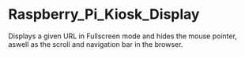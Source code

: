 # Raspberry_Pi_Kiosk_Display
 Displays a given URL in Fullscreen mode and hides the mouse pointer, aswell as the scroll and navigation bar in the browser.
